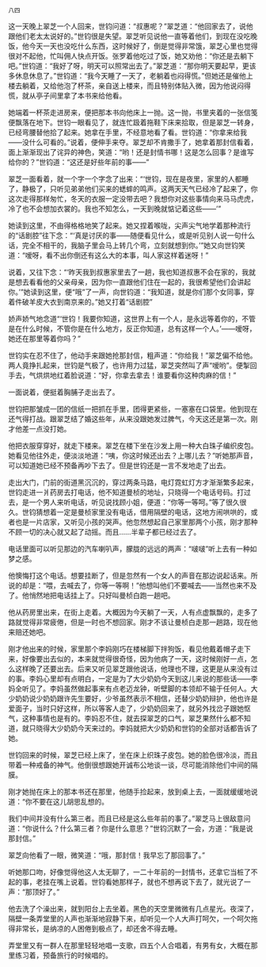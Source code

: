     八四 

   这一天晚上翠芝一个人回来，世钧问道：“叔惠呢？”翠芝道：“他回家去了，说他跟他们老太太说好的。”世钧很是失望。翠芝听见说他一直等着他们，到现在没吃晚饭，他今天一天也没吃什么东西，这时候好了，倒是觉得非常饿，翠芝心里也觉得很对不起他，忙叫佣人快点开饭。张罗着他吃过了饭，她又劝他：“你还是去躺下吧。”世钧道：“我好了呀，明天可以照常出去了。”翠芝道：“那你明天要起早，更该多休息休息了。”世钧道：“我今天睡了一天了，老躺着也闷得慌。”但她还是催他上楼去躺着，又给他泡了杯茶，亲自送上楼来，而且特别体贴入微，因为他说闷得慌，就从亭子间里拿了本书来给他看。

   她端着一杯茶走进房来，便把那本书向他床上一抛。这一抛，书里夹着的一张信笺便飘落在地下。世钧一眼看见了，就连忙趿着拖鞋下床来拾取，但是翠芝一转身，已经弯腰替他拾了起来。她拿在手里，不经意地看了看。世钧道：“你拿来给我——没什么可看的。”说着，便伸手来夺。翠芝却不肯撒手了，她拿着那封信看着，面上渐渐现出了诧异的神色，笑道：“哟！还是封情书哪！这是怎么回事？是谁写给你的？”世钧道：“这还是好些年前的事——”

   翠芝一面看着，就一个字一个字念了出来：“‘世钧，现在是夜里，家里的人都睡了，静极了，只听见弟弟他们买来的蟋蟀的鸣声。这两天天气已经冷了起来了，你这次走得那样匆忙，冬天的衣服一定没带去吧？我想你对这些事情向来马马虎虎，冷了也不会想加衣裳的。我也不知怎么，一天到晚就惦记着这些——’”

   她读到这里，不由得格格地笑了起来。她又捏着喉咙，尖声尖气地学着那种流行的“话剧腔”往下念：“‘真是讨厌的事——随便看见什么，或是听见别人说一句什么话，完全不相干的，我脑子里会马上转几个弯，立刻就想到你。’”她又向世钧笑道：“嗳呀，看不出你倒还有这么大的本事，叫人家这样着迷呀！”

   说着，又往下念：“‘昨天我到叔惠家里去了一趟，我也知道叔惠不会在家的，我就是想去看看他的父亲母亲，因为你一直跟他们住在一起的，我很希望他们会讲起你。’”她读到这里，便“哦”了一声，向世钧道：“我知道，就是你们那个女同事，穿着件破羊皮大衣到南京来的。”她又打着“话剧腔”

   娇声娇气地念道“‘世钧！我要你知道，这世界上有一个人，是永远等着你的，不管是在什么时候，不管你是在什么地方，反正你知道，总有这样一个人。’——嗳呀，她还在那里等着你吗？”

   世钧实在忍不住了，他动手来跟她抢那封信，粗声道：“你给我！”翠芝偏不给他。两人竟挣扎起来，世钧是气极了，也许用力过猛，翠芝突然叫了声“嗳哟”。便掣回手去，气烘烘地红着脸说道：“好，你拿去拿去！谁要看你这种肉麻的信！”

   一面说着，便挺着胸脯子走出去了。

   世钧把那皱成一团的信纸一把抓在手里，团得更紧些，一塞塞在口袋里。他到现在还气得打战。跟翠芝结了婚这些年，从来没跟她发过脾气，今天这还是第一次。刚才他差一点没打她。

   他把衣服穿穿好，就走下楼来。翠芝在楼下坐在沙发上用一种大白珠子编织皮包。她看见他往外走，便淡淡地道：“咦，你这时候还出去？上哪儿去？”听她那声音，可以知道她已经不预备再吵下去了。但是世钧还是一言不发地走了出去。

   走出大门，门前的街道黑沉沉的，穿过两条马路，电灯霓虹灯方才渐渐繁多起来，世钧走进一爿药房去打电话，他不知道曼桢的地址，只晓得一个电话号码。打过去，是一个男人来听电话，听见说找顾小姐，便道：“你等一等呵。”等了很久很久。世钧猜想着一定是曼桢家里没有电话，借用隔壁的电话，这地方闹哄哄的，或者也是一片店家，又听见小孩的哭声。他忽然想起自己家里那两个小孩，刚才那种不顾一切的决心就又起了动摇。而且……半辈子都已经过去了。

   电话里面可以听见那边的汽车喇叭声，朦胧的远远的两声：“啵啵”听上去有一种如梦之感。

   他懊悔打这个电话。想要挂断了，但是忽然有一个女人的声音在那边说起话来。所说的却是：“喂，去喊去了，你等一等啊！”他想叫他们不要喊去——当然也来不及了。他悄然地把电话挂上了。只好叫曼桢白跑一趟吧。

   他从药房里出来，在街上走着。大概因为今天躺了一天，人有点虚飘飘的，走多了路就觉得非常疲倦，但是一时也不想回家。刚才不该让曼桢白走那一趟路，现在他来赔还她吧。

   刚才他出来的时候，家里那个李妈刚巧在楼梯脚下拌狗饭，看见他戴着帽子走下来，好像要出去似的，本来就觉得很奇怪，因为他病了一天，这时候刚好一点，怎么这样晚了还要出去。后来又听见翠芝跟他说话，他理也不理，这更是从来没有过的事。李妈心里却有点明白，一定是为了大少奶奶今天到这儿来说的那些话——李妈全听见了。李妈虽然做起事来有点老迈龙钟，听壁脚的本领却不输于任何人。大少奶奶说少奶奶跟许先生要好，少爷虽然表示不相信，还替少奶奶辩护，他也许是爱面子，当时只好这样，所以等客人走了，少奶奶回来了，就另外找岔子跟她怄气，这种事情也是有的。李妈忍不住，就去探翠芝的口气，翠芝果然什么都不知道，就只晓得大少奶奶今天来过的。李妈就把大少奶奶和世钧的全部对话都告诉了她。

   世钧回来的时候，翠芝已经上床了，坐在床上织珠子皮包。她的脸色很冷淡，而且带着一种戒备的神气。他倒很想跟她开诚布公地谈一谈，尽可能消除他们中间的隔膜。

   刚才她抛在床上的那本书还在那里，他随手捡起来，放到桌上去，一面就缓缓地说道：“你不要在这儿胡思乱想的。

   我们中间并没有什么第三者。而且已经是这么些年前的事了。”翠芝马上很敌意问道：“你说什么？什么第三者？你是什么意思？”世钧沉默了一会，方道：“我是说那封信。”

   翠芝向他看了一眼，微笑道：“哦，那封信！我早忘了那回事了。”

   听她那口吻，好像觉得他这人太无聊了，一二十年前的一封情书，还拿它当桩了不起的事，老挂在嘴上说着。世钧看她那样子，就也不想再说下去了，就光说了一声：“那顶好了。”

   他去洗了个澡出来，就到阳台上去坐着。黑色的天空里微微有几点星光。夜深了，隔壁一条弄堂里的人声也渐渐地寂静下来，却听见一个人大声打呵欠，一个呵欠拖得非常长，是纳凉的人困倦到极点了，却还舍不得去睡。

   弄堂里又有一群人在那里轻轻地唱一支歌，四五个人合唱着，有男有女，大概在那里练习着，预备旅行的时候唱的。

